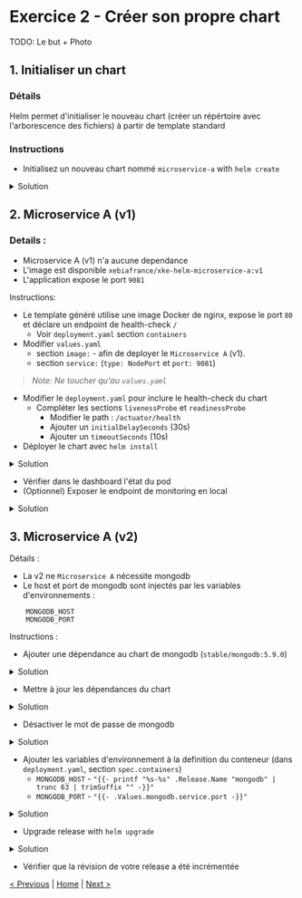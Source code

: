 # Exercice 2 - Créer son propre chart

TODO: Le but + Photo

## 1. Initialiser un chart

### Détails
Helm permet d'initialiser le nouveau chart (créer un répértoire avec l'arborescence des fichiers) à partir de template standard

### Instructions
* Initialisez un nouveau chart nommé `microservice-a` with `helm create`
<details><summary>Solution</summary>
<p>

    $ helm create microservice-a

</p>
</details>


## 2. Microservice A (v1)

### Details :
* Microservice A (v1) n'a aucune dependance
* L'image est disponible `xebiafrance/xke-helm-microservice-a:v1`
* L'application expose le port `9081`

Instructions:
* Le template généré utilise une image Docker de nginx, expose le port `80` et déclare un endpoint de health-check `/`
    * Voir `deployment.yaml` section `containers`
* Modifier `values.yaml` 
    * section `image:` - afin de deployer le `Microservice A` (v1). 
    * section `service:` (`type: NodePort` et `port: 9081`)

> _Note: Ne toucher qu'au `values.yaml`_
    
* Modifier le `deployment.yaml` pour inclure le health-check du chart
    * Compléter les sections `livenessProbe` et `readinessProbe`
        * Modifier le path : `/actuator/health`
        * Ajouter un `initialDelaySeconds` (30s)
        * Ajouter un `timeoutSeconds` (10s)
* Déployer le chart avec `helm install`

<details><summary>Solution</summary>
<p>

    $ cd <chart directory>
    $ helm install .

</p>
</details>


* Vérifier dans le dashboard l'état du pod
* (Optionnel) Exposer le endpoint de monitoring en local

<details><summary>Solution</summary>
<p>

    $ kubectl get services
    $ kubectl port-forward svc/<service name>-microservice-a 9081:9081
    $ curl http://localhost:9081

</p>
</details>

    
## 3. Microservice A (v2)

Détails :
* La v2 ne `Microservice A` nécessite mongodb
* Le host et port de mongodb sont injectés par les variables d'environnements :
```
    MONGODB_HOST
    MONGODB_PORT
```

Instructions :
* Ajouter une dépendance au chart de mongodb (`stable/mongodb:5.9.0`)

<details><summary>Solution</summary>
<p>

Créer un fichier `requirements.yaml` à la racine du chart

    dependencies:
      - name: mongodb
        version: 5.9.0
        repository: https://kubernetes-charts.storage.googleapis.com/

</p>
</details>

* Mettre à jour les dépendances du chart

<details><summary>Solution</summary>
<p>

    $ helm dep update

</p>
</details>

* Désactiver le mot de passe de mongodb

<details><summary>Solution</summary>
<p>

Ajouter dans `values.yaml` :

    mongodb:
        usePassword: false

</p>
</details>

* Ajouter les variables d'environnement à la definition du conteneur (dans `deployment.yaml`, section `spec.containers`)
    * `MONGODB_HOST` - `"{{- printf "%s-%s" .Release.Name "mongodb" | trunc 63 | trimSuffix "" -}}"`
    * `MONGODB_PORT` - `"{{- .Values.mongodb.service.port -}}"`  

<details><summary>Solution</summary>
<p>

Ajouter dans `deployement.yaml` dans la section `spec.containers` :

    spec:
      containers:
        - name: {{ .Chart.Name }}

        ...

          env:
            - name: MONGODB_HOST
              value: "{{- printf "%s-%s" .Release.Name "mongodb" | trunc 63 | trimSuffix "" -}}"
            - name: MONGODB_PORT
              value: "{{- .Values.mongodb.service.port -}}"
              
        ...

</p>
</details>

* Upgrade release with `helm upgrade`

<details><summary>Solution</summary>
<p>

    $ cd <chart directory>
    $ helm upgrade <relase name> .

</p>
</details>

* Vérifier que la révision de votre release a été incrémentée 

    
    
[< Previous](ex1-using-charts.md) | [Home](README.md) | [Next >](ex3-parent-chart.md)